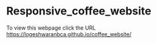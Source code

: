 # Responsive_coffee_website
 To view this webpage click the URL
  https://logeshwaranbca.github.io/coffee_website/
